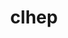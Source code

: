 ---
title: "clhep"
layout: cache
categories: [package, develop]
meta: {"compilers": ["gcc@=11.4.0"], "num_specs": 4, "num_specs_by_stack": {"hep": 4, "root": 4}, "oss": ["ubuntu22.04"], "platforms": ["linux"], "stacks": ["hep", "root"], "targets": ["x86_64_v3"], "versions": ["2.4.7.1"]}
spec_details: [{"compiler": "gcc@=11.4.0", "hash": "edrr5ve57u3zpff67fqi2agzo2lt33vf", "os": "ubuntu22.04", "platform": "linux", "size": "-", "stacks": ["hep", "root"], "target": "x86_64_v3", "variants": ["build_system=cmake", "build_type=Release", "~cms", "cxxstd=20", "generator=make", "~ipo"], "versions": ["2.4.7.1"]}, {"compiler": "gcc@=11.4.0", "hash": "gimtb6kpe2sh4ouygn7namgxnwy26oc4", "os": "ubuntu22.04", "platform": "linux", "size": "-", "stacks": ["hep", "root"], "target": "x86_64_v3", "variants": ["build_system=cmake", "build_type=Release", "~cms", "cxxstd=20", "generator=make", "~ipo"], "versions": ["2.4.7.1"]}, {"compiler": "gcc@=11.4.0", "hash": "l4dmjglzwskvdaxpo7uayf4xi46kbatj", "os": "ubuntu22.04", "platform": "linux", "size": "-", "stacks": ["hep", "root"], "target": "x86_64_v3", "variants": ["build_system=cmake", "build_type=Release", "~cms", "cxxstd=20", "generator=make", "~ipo"], "versions": ["2.4.7.1"]}, {"compiler": "gcc@=11.4.0", "hash": "z3omjkpgui6ot24vot3ko4rzhiz6kife", "os": "ubuntu22.04", "platform": "linux", "size": "-", "stacks": ["hep", "root"], "target": "x86_64_v3", "variants": ["build_system=cmake", "build_type=Release", "~cms", "cxxstd=20", "generator=make", "~ipo"], "versions": ["2.4.7.1"]}]
---